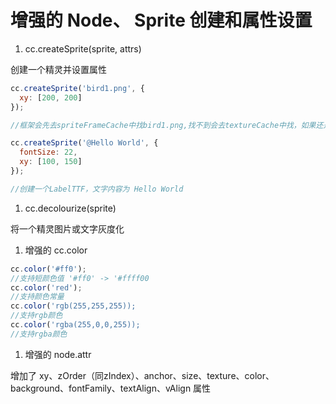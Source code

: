 # 增强的 Node、 Sprite 创建和属性设置

1. cc.createSprite(sprite, attrs)

  创建一个精灵并设置属性

  ```js
  cc.createSprite('bird1.png', {
    xy: [200, 200]
  });
  
  //框架会先去spriteFrameCache中找bird1.png,找不到会去textureCache中找，如果还是找不到会直接找图片创建精灵
  
  cc.createSprite('@Hello World', {
    fontSize: 22,
    xy: [100, 150]
  });
  
  //创建一个LabelTTF，文字内容为 Hello World
  
  ```

1. cc.decolourize(sprite)

  将一个精灵图片或文字灰度化
  
1. 增强的 cc.color

  ```js
  cc.color('#ff0');
  //支持短颜色值 '#ff0' -> '#ffff00
  cc.color('red');
  //支持颜色常量
  cc.color('rgb(255,255,255));
  //支持rgb颜色
  cc.color('rgba(255,0,0,255));
  //支持rgba颜色
  ```

1. 增强的 node.attr

  增加了 xy、zOrder（同zIndex）、anchor、size、texture、color、background、fontFamily、textAlign、vAlign 属性

